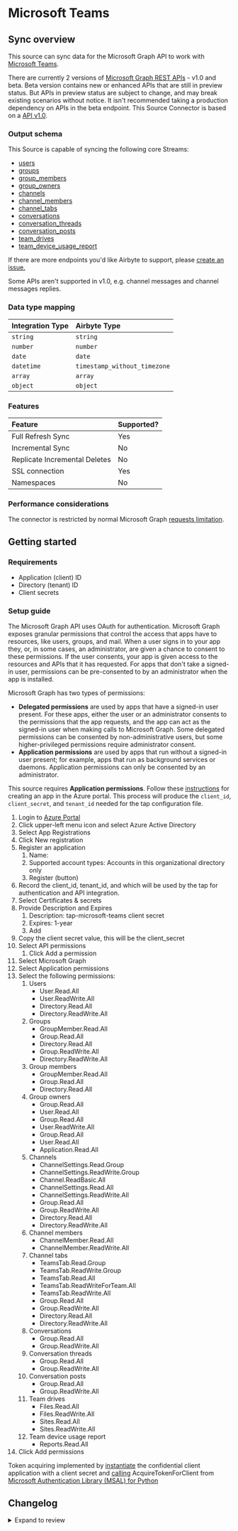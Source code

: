 # Microsoft Teams

## Sync overview

This source can sync data for the Microsoft Graph API to work with [Microsoft Teams](https://docs.microsoft.com/en-us/graph/teams-concept-overview).

There are currently 2 versions of [Microsoft Graph REST APIs](https://docs.microsoft.com/en-us/graph/versioning-and-support) - v1.0 and beta. Beta version contains new or enhanced APIs that are still in preview status. But APIs in preview status are subject to change, and may break existing scenarios without notice. It isn't recommended taking a production dependency on APIs in the beta endpoint. This Source Connector is based on a [API v1.0](https://docs.microsoft.com/en-us/graph/api/resources/teams-api-overview?view=graph-rest-1.0).

### Output schema

This Source is capable of syncing the following core Streams:

- [users](https://docs.microsoft.com/en-us/graph/api/user-list?view=graph-rest-beta&tabs=http)
- [groups](https://docs.microsoft.com/en-us/graph/teams-list-all-teams?context=graph%2Fapi%2F1.0&view=graph-rest-1.0)
- [group_members](https://docs.microsoft.com/en-us/graph/api/group-list-members?view=graph-rest-1.0&tabs=http)
- [group_owners](https://docs.microsoft.com/en-us/graph/api/group-list-owners?view=graph-rest-1.0&tabs=http)
- [channels](https://docs.microsoft.com/en-us/graph/api/channel-list?view=graph-rest-1.0&tabs=http)
- [channel_members](https://docs.microsoft.com/en-us/graph/api/channel-list-members?view=graph-rest-1.0&tabs=http)
- [channel_tabs](https://docs.microsoft.com/en-us/graph/api/channel-list-tabs?view=graph-rest-1.0&tabs=http)
- [conversations](https://docs.microsoft.com/en-us/graph/api/group-list-conversations?view=graph-rest-beta&tabs=http)
- [conversation_threads](https://docs.microsoft.com/en-us/graph/api/conversation-list-threads?view=graph-rest-beta&tabs=http)
- [conversation_posts](https://docs.microsoft.com/en-us/graph/api/conversationthread-list-posts?view=graph-rest-beta&tabs=http)
- [team_drives](https://docs.microsoft.com/en-us/graph/api/drive-get?view=graph-rest-beta&tabs=http#get-the-document-library-associated-with-a-group)
- [team_device_usage_report](https://docs.microsoft.com/en-us/graph/api/reportroot-getteamsdeviceusageuserdetail?view=graph-rest-1.0)

If there are more endpoints you'd like Airbyte to support, please [create an issue.](https://github.com/airbytehq/airbyte/issues/new/choose)

Some APIs aren't supported in v1.0, e.g. channel messages and channel messages replies.

### Data type mapping

| Integration Type | Airbyte Type                 |
| :--------------- | :--------------------------- |
| `string`         | `string`                     |
| `number`         | `number`                     |
| `date`           | `date`                       |
| `datetime`       | `timestamp_without_timezone` |
| `array`          | `array`                      |
| `object`         | `object`                     |

### Features

| Feature                       | Supported? |
| :---------------------------- | :--------- |
| Full Refresh Sync             | Yes        |
| Incremental Sync              | No         |
| Replicate Incremental Deletes | No         |
| SSL connection                | Yes        |
| Namespaces                    | No         |

### Performance considerations

The connector is restricted by normal Microsoft Graph [requests limitation](https://docs.microsoft.com/en-us/graph/throttling).

## Getting started

### Requirements

- Application \(client\) ID
- Directory \(tenant\) ID
- Client secrets

### Setup guide

The Microsoft Graph API uses OAuth for authentication. Microsoft Graph exposes granular permissions that control the access that apps have to resources, like users, groups, and mail. When a user signs in to your app they, or, in some cases, an administrator, are given a chance to consent to these permissions. If the user consents, your app is given access to the resources and APIs that it has requested. For apps that don't take a signed-in user, permissions can be pre-consented to by an administrator when the app is installed.

Microsoft Graph has two types of permissions:

- **Delegated permissions** are used by apps that have a signed-in user present. For these apps, either the user or an administrator consents to the permissions that the app requests, and the app can act as the signed-in user when making calls to Microsoft Graph. Some delegated permissions can be consented by non-administrative users, but some higher-privileged permissions require administrator consent.
- **Application permissions** are used by apps that run without a signed-in user present; for example, apps that run as background services or daemons. Application permissions can only be consented by an administrator.

This source requires **Application permissions**. Follow these [instructions](https://docs.microsoft.com/en-us/graph/auth-v2-service?context=graph%2Fapi%2F1.0&view=graph-rest-1.0) for creating an app in the Azure portal. This process will produce the `client_id`, `client_secret`, and `tenant_id` needed for the tap configuration file.

1. Login to [Azure Portal](https://portal.azure.com/#home)
2. Click upper-left menu icon and select Azure Active Directory
3. Select App Registrations
4. Click New registration
5. Register an application
   1. Name:
   2. Supported account types: Accounts in this organizational directory only
   3. Register \(button\)
6. Record the client_id, tenant_id, and which will be used by the tap for authentication and API integration.
7. Select Certificates & secrets
8. Provide Description and Expires
   1. Description: tap-microsoft-teams client secret
   2. Expires: 1-year
   3. Add
9. Copy the client secret value, this will be the client_secret
10. Select API permissions
    1. Click Add a permission
11. Select Microsoft Graph
12. Select Application permissions
13. Select the following permissions:
    1. Users
       - User.Read.All
       - User.ReadWrite.All
       - Directory.Read.All
       - Directory.ReadWrite.All
    2. Groups
       - GroupMember.Read.All
       - Group.Read.All
       - Directory.Read.All
       - Group.ReadWrite.All
       - Directory.ReadWrite.All
    3. Group members
       - GroupMember.Read.All
       - Group.Read.All
       - Directory.Read.All
    4. Group owners
       - Group.Read.All
       - User.Read.All
       - Group.Read.All
       - User.ReadWrite.All
       - Group.Read.All
       - User.Read.All
       - Application.Read.All
    5. Channels
       - ChannelSettings.Read.Group
       - ChannelSettings.ReadWrite.Group
       - Channel.ReadBasic.All
       - ChannelSettings.Read.All
       - ChannelSettings.ReadWrite.All
       - Group.Read.All
       - Group.ReadWrite.All
       - Directory.Read.All
       - Directory.ReadWrite.All
    6. Channel members
       - ChannelMember.Read.All
       - ChannelMember.ReadWrite.All
    7. Channel tabs
       - TeamsTab.Read.Group
       - TeamsTab.ReadWrite.Group
       - TeamsTab.Read.All
       - TeamsTab.ReadWriteForTeam.All
       - TeamsTab.ReadWrite.All
       - Group.Read.All
       - Group.ReadWrite.All
       - Directory.Read.All
       - Directory.ReadWrite.All
    8. Conversations
       - Group.Read.All
       - Group.ReadWrite.All
    9. Conversation threads
       - Group.Read.All
       - Group.ReadWrite.All
    10. Conversation posts
        - Group.Read.All
        - Group.ReadWrite.All
    11. Team drives
        - Files.Read.All
        - Files.ReadWrite.All
        - Sites.Read.All
        - Sites.ReadWrite.All
    12. Team device usage report
        - Reports.Read.All
14. Click Add permissions

Token acquiring implemented by [instantiate](https://docs.microsoft.com/en-us/azure/active-directory/develop/scenario-daemon-app-configuration?tabs=python#instantiate-the-msal-application) the confidential client application with a client secret and [calling](https://docs.microsoft.com/en-us/azure/active-directory/develop/scenario-daemon-acquire-token?tabs=python) AcquireTokenForClient from [Microsoft Authentication Library \(MSAL\) for Python](https://github.com/AzureAD/microsoft-authentication-library-for-python)

## Changelog

<details>
  <summary>Expand to review</summary>

| Version | Date       | Pull Request                                             | Subject                        |
| :------ | :--------- | :------------------------------------------------------- | :----------------------------- |
| 1.1.1 | 2024-06-04 | [39046](https://github.com/airbytehq/airbyte/pull/39046) | [autopull] Upgrade base image to v1.2.1 |
| 1.1.0 | 2024-03-24 | [36223](https://github.com/airbytehq/airbyte/pull/36223) | Migration to low code |
| 1.0.0 | 2024-01-04 | [33959](https://github.com/airbytehq/airbyte/pull/33959) | Schema updates |
| 0.2.5 | 2021-12-14 | [8429](https://github.com/airbytehq/airbyte/pull/8429) | Update titles and descriptions |
| 0.2.4 | 2021-12-07 | [7807](https://github.com/airbytehq/airbyte/pull/7807) | Implement OAuth support |
| 0.2.3 | 2021-12-06 | [8469](https://github.com/airbytehq/airbyte/pull/8469) | Migrate to the CDK |

</details>
